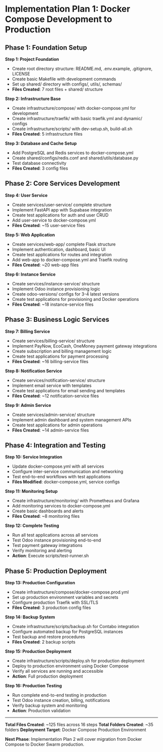 # Implementation Plan 1: Docker Compose Development to Production

## Phase 1: Foundation Setup

**Step 1: Project Foundation**
- Create root directory structure: README.md, .env.example, .gitignore, LICENSE
- Create basic Makefile with development commands
- Set up shared/ directory with configs/, utils/, schemas/
- **Files Created**: 7 root files + shared/ structure

**Step 2: Infrastructure Base**
- Create infrastructure/compose/ with docker-compose.yml for development
- Create infrastructure/traefik/ with basic traefik.yml and dynamic/ configs
- Create infrastructure/scripts/ with dev-setup.sh, build-all.sh
- **Files Created**: 5 infrastructure files

**Step 3: Database and Cache Setup** 
- Add PostgreSQL and Redis services to docker-compose.yml
- Create shared/configs/redis.conf and shared/utils/database.py
- Test database connectivity
- **Files Created**: 3 config files

## Phase 2: Core Services Development

**Step 4: User Service**
- Create services/user-service/ complete structure
- Implement FastAPI app with Supabase integration
- Create test applications for auth and user CRUD
- Add user-service to docker-compose.yml
- **Files Created**: ~15 user-service files

**Step 5: Web Application**
- Create services/web-app/ complete Flask structure  
- Implement authentication, dashboard, basic UI
- Create test applications for routes and integration
- Add web-app to docker-compose.yml and Traefik routing
- **Files Created**: ~20 web-app files

**Step 6: Instance Service**
- Create services/instance-service/ structure
- Implement Odoo instance provisioning logic
- Create odoo-versions/ configs for 3-4 latest versions
- Create test applications for provisioning and Docker operations
- **Files Created**: ~18 instance-service files

## Phase 3: Business Logic Services

**Step 7: Billing Service**
- Create services/billing-service/ structure
- Implement PayNow, EcoCash, OneMoney payment gateway integrations
- Create subscription and billing management logic
- Create test applications for payment processing
- **Files Created**: ~16 billing-service files

**Step 8: Notification Service**
- Create services/notification-service/ structure
- Implement email service with templates
- Create test applications for email sending and templates
- **Files Created**: ~12 notification-service files

**Step 9: Admin Service**
- Create services/admin-service/ structure
- Implement admin dashboard and system management APIs
- Create test applications for admin operations
- **Files Created**: ~14 admin-service files

## Phase 4: Integration and Testing

**Step 10: Service Integration**
- Update docker-compose.yml with all services
- Configure inter-service communication and networking
- Test end-to-end workflows with test applications
- **Files Modified**: docker-compose.yml, service configs

**Step 11: Monitoring Setup**
- Create infrastructure/monitoring/ with Prometheus and Grafana
- Add monitoring services to docker-compose.yml
- Create basic dashboards and alerts
- **Files Created**: ~8 monitoring files

**Step 12: Complete Testing**
- Run all test applications across all services
- Test Odoo instance provisioning end-to-end
- Test payment gateway integrations
- Verify monitoring and alerting
- **Action**: Execute scripts/test-runner.sh

## Phase 5: Production Deployment

**Step 13: Production Configuration**
- Create infrastructure/compose/docker-compose.prod.yml
- Set up production environment variables and secrets
- Configure production Traefik with SSL/TLS
- **Files Created**: 3 production config files

**Step 14: Backup System**
- Create infrastructure/scripts/backup.sh for Contabo integration
- Configure automated backup for PostgreSQL instances
- Test backup and restore procedures
- **Files Created**: 2 backup scripts

**Step 15: Production Deployment**
- Create infrastructure/scripts/deploy.sh for production deployment
- Deploy to production environment using Docker Compose
- Verify all services are running and accessible
- **Action**: Full production deployment

**Step 16: Production Testing**
- Run complete end-to-end testing in production
- Test Odoo instance creation, billing, notifications
- Verify backup system and monitoring
- **Action**: Production validation

---

**Total Files Created**: ~125 files across 16 steps
**Total Folders Created**: ~35 folders
**Deployment Target**: Docker Compose Production Environment

**Next Phase**: Implementation Plan 2 will cover migration from Docker Compose to Docker Swarm production.